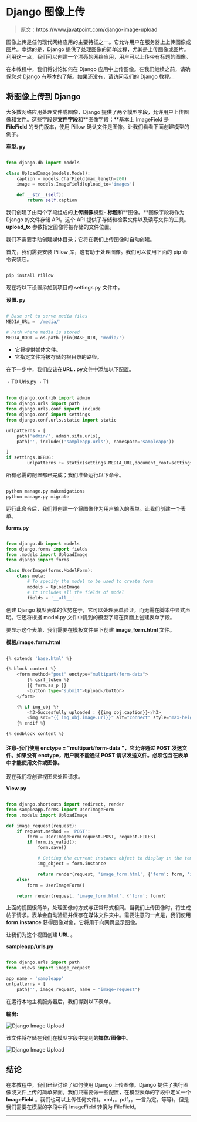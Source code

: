 # Django 图像上传

> 原文：<https://www.javatpoint.com/django-image-upload>

图像上传是任何现代网络应用的主要特征之一。它允许用户在服务器上上传图像或图片。幸运的是，Django 提供了处理图像的简单过程，尤其是上传图像或图片。利用这一点，我们可以创建一个漂亮的网络应用，用户可以上传带有标题的图像。

在本教程中，我们将讨论如何在 Django 应用中上传图像。在我们继续之前，请确保您对 Django 有基本的了解。如果还没有，请访问我们的 [Django 教程。](https://www.javatpoint.com/django-tutorial)

## 将图像上传到 Django

大多数网络应用处理文件或图像，Django 提供了两个模型字段，允许用户上传图像和文件。这些字段是**文件字段**和**图像字段；**基本上 ImageField 是 **FileField** 的专门版本，使用 Pillow 确认文件是图像。让我们看看下面创建模型的例子。

**车型. py**

```py

from django.db import models

class UploadImage(models.Model):
    caption = models.CharField(max_length=200)
    image = models.ImageField(upload_to='images')

    def __str__(self):
        return self.caption

```

我们创建了由两个字段组成的**上传图像**模型- **标题**和**图像。**图像字段将作为 Django 的文件存储 API。这个 API 提供了存储和检索文件以及读写文件的工具。 **upload_to** 参数指定图像将被存储的文件位置。

我们不需要手动创建媒体目录；它将在我们上传图像时自动创建。

首先，我们需要安装 Pillow 库，这有助于处理图像。我们可以使用下面的 pip 命令安装它。

```py

pip install Pillow

```

现在将以下设置添加到项目的 settings.py 文件中。

**设置. py**

```py

# Base url to serve media files
MEDIA_URL = '/media/'

# Path where media is stored
MEDIA_ROOT = os.path.join(BASE_DIR, 'media/')

```

*   它将提供媒体文件。
*   它指定文件将被存储的根目录的路径。

在下一步中，我们应该在**URL . py**文件中添加以下配置。

・T0️ Urls.py ・T1️

```py

from django.contrib import admin
from django.urls import path
from django.urls.conf import include
from django.conf import settings
from django.conf.urls.static import static

urlpatterns = [
    path('admin/', admin.site.urls),
    path('', include(('sampleapp.urls'), namespace='sampleapp'))

]
if settings.DEBUG:
        urlpatterns += static(settings.MEDIA_URL,document_root=settings.MEDIA_ROOT)

```

所有必需的配置都已完成；我们准备运行以下命令。

```py

python manage.py makemigations
python manage.py migrate

```

运行此命令后，我们将创建一个将图像作为用户输入的表单。让我们创建一个表单。

**forms.py**

```py

from django.db import models
from django.forms import fields
from .models import UploadImage
from django import forms

class UserImage(forms.ModelForm):
    class meta:
        # To specify the model to be used to create form
        models = UploadImage
        # It includes all the fields of model
        fields = '__all__'

```

创建 Django 模型表单的优势在于，它可以处理表单验证，而无需在脚本中显式声明。它还将根据 model.py 文件中提到的模型字段在页面上创建表单字段。

要显示这个表单，我们需要在模板文件夹下创建 **image_form.html** 文件。

**模板/image.form.html**

```py

{% extends 'base.html' %}

{% block content %}
    <form method="post" enctype="multipart/form-data">
        {% csrf_token %}
        {{ form.as_p }}
        <button type="submit">Upload</button>
    </form>

    {% if img_obj %}
        <h3>Succesfully uploaded : {{img_obj.caption}}</h3>
        <img src="{{ img_obj.image.url}}" alt="connect" style="max-height:300px">
    {% endif %}

{% endblock content %}

```

#### 注意-我们使用 enctype = "multipart/form-data "，它允许通过 POST 发送文件。如果没有 enctype，用户就不能通过 POST 请求发送文件。必须包含在表单中才能使用文件或图像。

现在我们将创建视图来处理请求。

**View.py**

```py

from django.shortcuts import redirect, render
from sampleapp.forms import UserImageForm
from .models import UploadImage

def image_request(request):
    if request.method == 'POST':
        form = UserImageForm(request.POST, request.FILES)
        if form.is_valid():
            form.save()

            # Getting the current instance object to display in the template
            img_object = form.instance

            return render(request, 'image_form.html', {'form': form, 'img_obj': img_object})
    else:
        form = UserImageForm()

    return render(request, 'image_form.html', {'form': form})

```

上面的视图很简单，处理图像的方式与正常形式相同。当我们上传图像时，将生成帖子请求。表单会自动验证并保存在媒体文件夹中。需要注意的一点是，我们使用 **form.instance** 获得图像对象，它将用于向网页显示图像。

让我们为这个视图创建 **URL** 。

**sampleapp/urls.py**

```py

from django.urls import path
from .views import image_request

app_name = 'sampleapp'
urlpatterns = [
    path('', image_request, name = "image-request")

```

在运行本地主机服务器后，我们得到以下表单。

**输出:**

![Django Image Upload](img/e0db7cbcd84d3b21c8552a6b49579416.png)

该文件将存储在我们在模型字段中提到的**媒体/图像**中。

![Django Image Upload](img/23e568acee7394635862c062e89dccec.png)

## 结论

在本教程中，我们已经讨论了如何使用 Django 上传图像。Django 提供了执行图像或文件上传的简单界面。我们只需要做一些配置，在模型表单的字段中定义一个 **ImageField** 。我们也可以上传任何文件(。xml，。pdf，。一言为定。等等)，但是我们需要在模型的字段中将 ImageField 转换为 FileField。

* * *